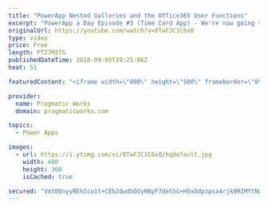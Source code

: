 ```yaml
---
title: "PowerApp Nested Galleries and the Office365 User Functions"
excerpt: "PowerApp a Day Episode #3 (Time Card App) - We're now going to build an application from scratch using PowerApps to allow people to enter their time. You'll learn how to use nested galleries and integrate with the Office365 Functions to capture the user's email address.  Power Platform and PowerApps"
originalUrl: https://youtube.com/watch?v=8TwFJC1C6x0
type: video
price: Free
length: PT27M37S
publishedDateTime: 2018-09-05T19:25:06Z
heat: 51

featuredContent: "<iframe width=\"800\" height=\"500\" frameborder=\"0\" src=\"https://www.youtube.com/embed/8TwFJC1C6x0\" allow=\"accelerometer; autoplay; encrypted-media; gyroscope; picture-in-picture\" allowfullscreen></iframe>"

provider:
  name: Progmatic Works
  domain: pragmaticworks.com

topics:
  - Power Apps

images:
  - url: https://i.ytimg.com/vi/8TwFJC1C6x0/hqdefault.jpg
    width: 480
    height: 360
    isCached: true

secured: "Vmt00nyyREhIcu1t+CEb2dwdbOUyHNyF7deS5G+HOxOdpzpsa4rjk9RIMYtNwO0+iZGtOb9pzyoRJT+gA5UsKePpSJq/WUj3kaqEtFvGD2/SOMzUztSe/gS1ezqgJl8R8iLVvX0ZubN7aF5gzoBzvuAngQ5BPvJFkurwevq20/ycXX6GAFfUpF3Cme8O9PB15U+2yA5OHTxICjiNU7g9l8PKj4A8jvP/qkpWRDDu/IKEhzU5EFpNRFAZAfXNkZBN4voxsCOxe4YdLS4M69NswO2fyen4XhbLT307qrqmO7pORlbGBvkvhkP5WvTtwvWRsASPZTmN9Ph93UqTFkyh/+4Y40jUCtCgJrxqjXEDfKfLmwwQ0+ih1h55TtAbWluxKPGXuLe0xnUEjDFTcO/6UmryEKAJ5xe8b+rmB9YCBGc=;tmZ7yLwgE6SVM535CRgxbQ=="
---
```


